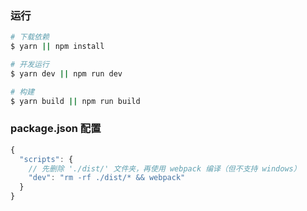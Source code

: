 ### 运行

```bash
# 下载依赖
$ yarn || npm install

# 开发运行
$ yarn dev || npm run dev

# 构建
$ yarn build || npm run build
```

### package.json 配置

```js
{
  "scripts": {
    // 先删除 './dist/' 文件夹，再使用 webpack 编译（但不支持 windows）
    "dev": "rm -rf ./dist/* && webpack"
  }
}
```